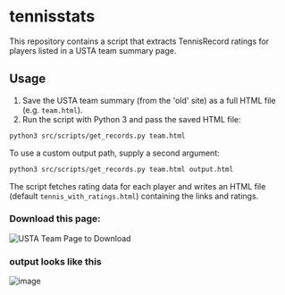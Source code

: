 # tennisstats

This repository contains a script that extracts TennisRecord ratings for players listed in a USTA team summary page.

## Usage

1. Save the USTA team summary (from the 'old' site) as a full HTML file (e.g. `team.html`).
2. Run the script with Python 3 and pass the saved HTML file:

```bash
python3 src/scripts/get_records.py team.html
```

To use a custom output path, supply a second argument:

```bash
python3 src/scripts/get_records.py team.html output.html
```

The script fetches rating data for each player and writes an HTML file (default `tennis_with_ratings.html`) containing the links and ratings.

### Download this page:
![USTA Team Page to Download](https://github.com/user-attachments/assets/9b7d536c-9d02-48dc-9c89-296d4133e178)

### output looks like this
![image](https://github.com/user-attachments/assets/0cc6fe8c-0c67-42d7-ba9f-80b3c664031a)

